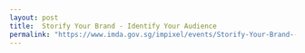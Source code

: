 ```yaml
---
layout: post
title:  Storify Your Brand - Identify Your Audience
permalink: "https://www.imda.gov.sg/impixel/events/Storify-Your-Brand---Identify-Your-Audience"
---
```

